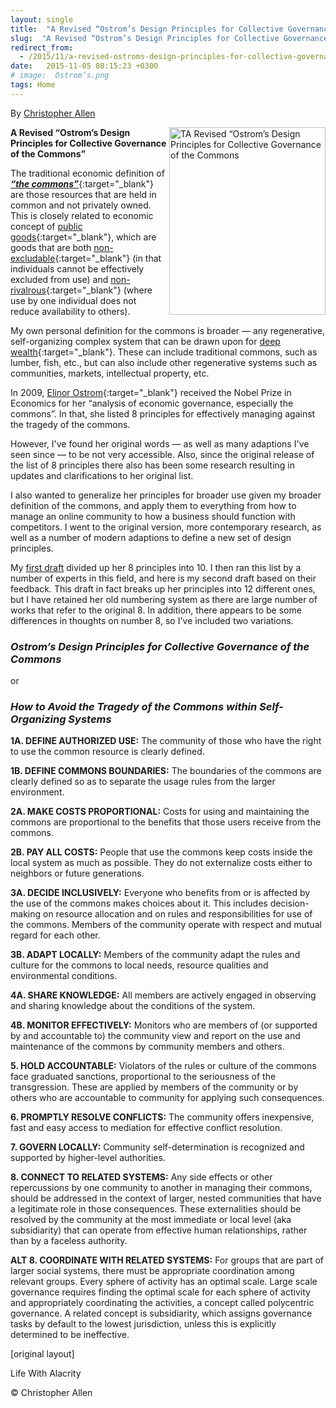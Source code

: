 ```yaml
---
layout: single
title:  "A Revised “Ostrom’s Design Principles for Collective Governance of the Commons"
slug:  "A Revised “Ostrom’s Design Principles for Collective Governance of the Commons"
redirect_from:
  - /2015/11/a-revised-ostroms-design-principles-for-collective-governance-of-the-commons-/
date:   2015-11-05 08:15:23 +0300
# image:  Ostrom’s.png
tags: Home
---
```


By [Christopher Allen](/lwa/about)

<img width="250" height="300" align="right" src="{{ site.url }}{{ site.baseurl }}/assets/images/Ostrom’s.png" alt="TA Revised “Ostrom’s Design Principles for Collective Governance of the Commons"/> 

**A Revised “Ostrom’s Design Principles for Collective Governance of the Commons”**


The traditional economic definition of [_**“the commons”**_](https://en.wikipedia.org/wiki/Commons){:target="_blank"} are those resources that are held in common and not privately owned. This is closely related to economic concept of [public goods](https://en.wikipedia.org/wiki/Public_good){:target="_blank"}, which are goods that are both [non-excludable](https://en.wikipedia.org/wiki/Excludability){:target="_blank"} (in that individuals cannot be effectively excluded from use) and [non-rivalrous](https://en.wikipedia.org/wiki/Rivalry_(economics)){:target="_blank"} (where use by one individual does not reduce availability to others).

My own personal definition for the commons is broader — any regenerative, self-organizing complex system that can be drawn upon for [deep wealth](https://www.artbrock.com/presentations/new-economy-new-wealth){:target="_blank"}. These can include traditional commons, such as lumber, fish, etc., but can also include other regenerative systems such as communities, markets, intellectual property, etc.

In 2009, [Elinor Ostrom](https://en.wikipedia.org/wiki/Elinor_Ostrom){:target="_blank"} received the Nobel Prize in Economics for her “analysis of economic governance, especially the commons”. In that, she listed 8 principles for effectively managing against the tragedy of the commons.

However, I've found her original words — as well as many adaptions I've seen since — to be not very accessible. Also, since the original release of the list of 8 principles there also has been some research resulting in updates and clarifications to her original list.

I also wanted to generalize her principles for broader use given my broader definition of the commons, and apply them to everything from how to manage an online community to how a business should function with competitors. I went to the original version, more contemporary research, as well as a number of modern adaptions to define a new set of design principles.

My [first draft](https://www.lifewithalacrity.com/2015/03/10-design-principles-for-governing-the-commons.html) divided up her 8 principles into 10. I then ran this list by a number of experts in this field, and here is my second draft based on their feedback. This draft in fact breaks up her principles into 12 different ones, but I have retained her old numbering system as there are large number of works that refer to the original 8. In addition, there appears to be some differences in thoughts on number 8, so I've included two variations.

### _Ostrom’s Design Principles for Collective Governance of the Commons_

or

### _How to Avoid the Tragedy of the Commons within Self-Organizing Systems_

**1A. DEFINE AUTHORIZED USE:** The community of those who have the right to use the common resource is clearly defined.

**1B. DEFINE COMMONS BOUNDARIES:** The boundaries of the commons are clearly defined so as to separate the usage rules from the larger environment.

**2A. MAKE COSTS PROPORTIONAL:** Costs for using and maintaining the commons are proportional to the benefits that those users receive from the commons.

**2B. PAY ALL COSTS:** People that use the commons keep costs inside the local system as much as possible. They do not externalize costs either to neighbors or future generations.

**3A. DECIDE INCLUSIVELY:** Everyone who benefits from or is affected by the use of the commons makes choices about it. This includes decision-making on resource allocation and on rules and responsibilities for use of the commons. Members of the community operate with respect and mutual regard for each other.

**3B. ADAPT LOCALLY:** Members of the community adapt the rules and culture for the commons to local needs, resource qualities and environmental conditions.

**4A. SHARE KNOWLEDGE:** All members are actively engaged in observing and sharing knowledge about the conditions of the system.

**4B. MONITOR EFFECTIVELY:** Monitors who are members of (or supported by and accountable to) the community view and report on the use and maintenance of the commons by community members and others.

**5. HOLD ACCOUNTABLE:** Violators of the rules or culture of the commons face graduated sanctions, proportional to the seriousness of the transgression. These are applied by members of the community or by others who are accountable to community for applying such consequences.

**6. PROMPTLY RESOLVE CONFLICTS:** The community offers inexpensive, fast and easy access to mediation for effective conflict resolution.

**7. GOVERN LOCALLY:** Community self-determination is recognized and supported by higher-level authorities.

**8. CONNECT TO RELATED SYSTEMS:** Any side effects or other repercussions by one community to another in managing their commons, should be addressed in the context of larger, nested communities that have a legitimate role in those consequences. These externalities should be resolved by the community at the most immediate or local level (aka subsidiarity) that can operate from effective human relationships, rather than by a faceless authority.

**ALT 8. COORDINATE WITH RELATED SYSTEMS:** For groups that are part of larger social systems, there must be appropriate coordination among relevant groups. Every sphere of activity has an optimal scale. Large scale governance requires finding the optimal scale for each sphere of activity and appropriately coordinating the activities, a concept called polycentric governance. A related concept is subsidiarity, which assigns governance tasks by default to the lowest jurisdiction, unless this is explicitly determined to be ineffective.

[original layout]

Life With Alacrity

© Christopher Allen
